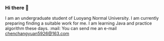 ### Hi there 👋
I am an undergraduate student of Luoyang Normal University.
I am currently preparing finding a suitable work for me.
I am learning Java and practice algorithm these days.
:mail: You can send me an e-mail chenchangyuan5926@163.com



<!--
**cutety/cutety** is a ✨ _special_ ✨ repository because its `README.md` (this file) appears on your GitHub profile.

